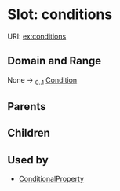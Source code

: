 
# Slot: conditions




URI: [ex:conditions](https://w3id.org/kgviz/conditions)


## Domain and Range

None &#8594;  <sub>0..1</sub> [Condition](Condition.md)

## Parents


## Children


## Used by

 * [ConditionalProperty](ConditionalProperty.md)

